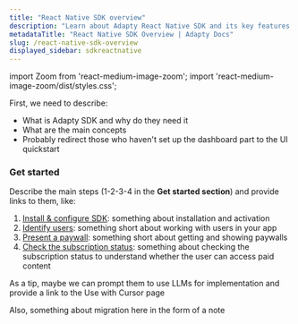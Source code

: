 ```yaml
---
title: "React Native SDK overview"
description: "Learn about Adapty React Native SDK and its key features."
metadataTitle: "React Native SDK Overview | Adapty Docs"
slug: /react-native-sdk-overview
displayed_sidebar: sdkreactnative
---
```


import Zoom from 'react-medium-image-zoom';
import 'react-medium-image-zoom/dist/styles.css';

First, we need to describe:
- What is Adapty SDK and why do they need it
- What are the main concepts
- Probably redirect those who haven't set up the dashboard part to the UI quickstart

### Get started

Describe the main steps (1-2-3-4 in the **Get started section**) and provide links to them, like:

1. [Install & configure SDK](sdk-installation-reactnative.md): something about installation and activation
2. [Identify users](react-native-quickstart-identify.md): something short about working with users in your app
3. [Present a paywall](react-native-quickstart-paywalls.md): something short about getting and showing paywalls
4. [Check the subscription status](react-native-check-subscription-status.md): something about checking the subscription status to understand whether the user can access paid content


As a tip, maybe we can prompt them to use LLMs for implementation and provide a link to the Use with Cursor page 

Also, something about migration here in the form of a note 